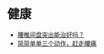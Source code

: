 # 健康

- [腰椎间盘突出能治好吗？](https://www.zhihu.com/question/21151858)
- [简简单单三个动作，赶走腰痛](http://www.360doc.com/content/15/0909/08/7496105_497829217.shtml)
